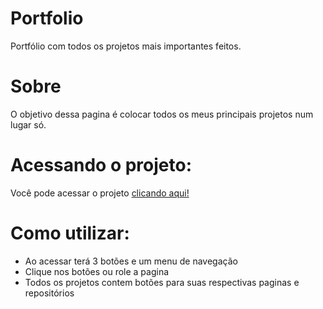 # Portfolio
Portfólio com todos os projetos mais importantes feitos.
# Sobre

O objetivo dessa pagina é colocar todos os meus principais projetos num lugar só.

# Acessando o projeto:

Você pode acessar o projeto <a href="https://gclayton0207.github.io/Portfolio/"> clicando aqui! </a>

# Como utilizar:

- Ao acessar terá 3 botões e um menu de navegação
- Clique nos botões ou role a pagina
- Todos os projetos contem botões para suas respectivas paginas e repositórios
